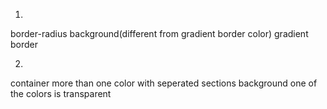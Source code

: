 1.
border-radius
background(different from gradient border color)
gradient border

2.
container
more than one color with seperated sections background
one of the colors is transparent
